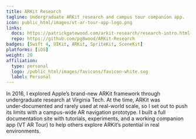```yaml
---
title: ARKit Research
tagline: Undergraduate ARKit research and campus tour companion app.
icon: public_html/images/vt-ar-tour-app-logo.png
links:
  docs: https://patrickgatewood.com/arkit-research/research-intro.html
  repo: https://github.com/pg8wood/ARKit-Research
badges: [Swift 4, UIKit, ARKit, SpriteKit, SceneKit]
platforms: [iOS]
weight: 20
affiliation:
  type: personal
  logo: /public_html/images/favicons/favicon-white.svg
  label: Personal
---
```


In 2016, I explored Apple’s brand-new ARKit framework through undergraduate research at Virginia Tech. At the time, ARKit was under‑documented and rarely used at real-world scale, so I set out to push its limits with a campus-wide AR navigation prototype. I built a full documentation site with tutorials, experiments, and a working companion app (VT AR Tour) to help others explore ARKit’s potential in real environments.
